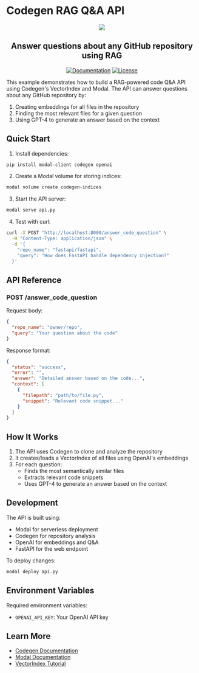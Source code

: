# Codegen RAG Q&A API

<p align="center">
  <a href="https://docs.codegen.com">
    <img src="https://i.imgur.com/6RF9W0z.jpeg" />
  </a>
</p>

<h2 align="center">
  Answer questions about any GitHub repository using RAG
</h2>

<div align="center">

[![Documentation](https://img.shields.io/badge/Docs-docs.codegen.com-purple?style=flat-square)](https://docs.codegen.com)
[![License](https://img.shields.io/badge/Code%20License-Apache%202.0-gray?&color=gray)](https://github.com/codegen-sh/codegen-sdk/tree/develop?tab=Apache-2.0-1-ov-file)

</div>

This example demonstrates how to build a RAG-powered code Q&A API using Codegen's VectorIndex and Modal. The API can answer questions about any GitHub repository by:

1. Creating embeddings for all files in the repository
1. Finding the most relevant files for a given question
1. Using GPT-4 to generate an answer based on the context

## Quick Start

1. Install dependencies:

```bash
pip install modal-client codegen openai
```

2. Create a Modal volume for storing indices:

```bash
modal volume create codegen-indices
```

3. Start the API server:

```bash
modal serve api.py
```

4. Test with curl:

```bash
curl -X POST "http://localhost:8000/answer_code_question" \
  -H "Content-Type: application/json" \
  -d '{
    "repo_name": "fastapi/fastapi",
    "query": "How does FastAPI handle dependency injection?"
  }'
```

## API Reference

### POST /answer_code_question

Request body:

```json
{
  "repo_name": "owner/repo",
  "query": "Your question about the code"
}
```

Response format:

```json
{
  "status": "success",
  "error": "",
  "answer": "Detailed answer based on the code...",
  "context": [
    {
      "filepath": "path/to/file.py",
      "snippet": "Relevant code snippet..."
    }
  ]
}
```

## How It Works

1. The API uses Codegen to clone and analyze the repository
1. It creates/loads a VectorIndex of all files using OpenAI's embeddings
1. For each question:
   - Finds the most semantically similar files
   - Extracts relevant code snippets
   - Uses GPT-4 to generate an answer based on the context

## Development

The API is built using:

- Modal for serverless deployment
- Codegen for repository analysis
- OpenAI for embeddings and Q&A
- FastAPI for the web endpoint

To deploy changes:

```bash
modal deploy api.py
```

## Environment Variables

Required environment variables:

- `OPENAI_API_KEY`: Your OpenAI API key

## Learn More

- [Codegen Documentation](https://docs.codegen.com)
- [Modal Documentation](https://modal.com/docs)
- [VectorIndex Tutorial](https://docs.codegen.com/building-with-codegen/semantic-code-search)

